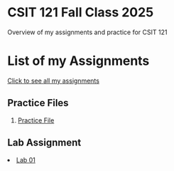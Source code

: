 # CSIT 121 Fall Class 2025
Overview of my assignments and practice for CSIT 121

<h1>List of my Assignments</h1>

<p><a href = "https://tyrannusexcle101.github.io/CSIT121/"> Click to see all my assignments </a></p>

<h2>Practice Files</h2>

<ol>
  <li><a href = "practice/demo.html"> Practice File</a></li>
</ol>

<h2>Lab Assignment</h2>

</ol>
 <li><a href = "Lab01/aboutme.html" target="_blank">Lab 01 </la></li>
 </ol>
